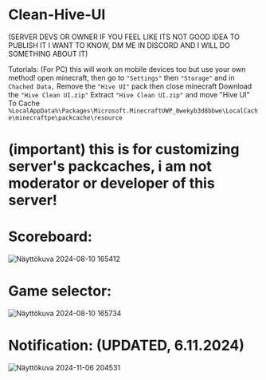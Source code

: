 # Clean-Hive-UI
(SERVER DEVS OR OWNER IF YOU FEEL LIKE ITS NOT GOOD IDEA TO PUBLISH IT I WANT TO KNOW, DM ME IN DISCORD AND I WILL DO SOMETHING ABOUT IT)



Tutorials: (For PC) this will work on mobile devices too but use your own method!
open minecraft, then go to `"Settings"` then `"Storage"` and in `Chached Data,` Remove the `"Hive UI"` pack then close minecraft
Download the `"Hive Clean UI.zip"` 
Extract `"Hive Clean UI.zip"` and move "Hive UI" To Cache `%LocalAppData%\Packages\Microsoft.MinecraftUWP_8wekyb3d8bbwe\LocalCache\minecraftpe\packcache\resource`


# (important) this is for customizing server's packcaches, i am not moderator or developer of this server!

# Scoreboard:
![Näyttökuva 2024-08-10 165412](https://github.com/user-attachments/assets/3db4b6fc-d280-4ddb-ad6c-97918e651b46)

# Game selector:
![Näyttökuva 2024-08-10 165734](https://github.com/user-attachments/assets/b47e99d9-fefe-4d5f-be85-85934ba15bcb)

# Notification: (UPDATED, 6.11.2024) 
![Näyttökuva 2024-11-06 204531](https://github.com/user-attachments/assets/06e31b3c-1276-4bb5-8dfa-b965ed96f57d)
